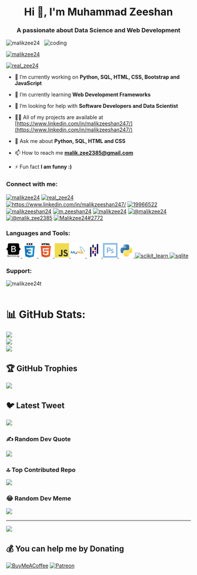 <h1 align="center">Hi 👋, I'm Muhammad Zeeshan</h1>
<h3 align="center">A passionate about Data Science and Web Development</h3>
<img align="right" alt="coding" width="400" src="https://camo.githubusercontent.com/a4c584bce1c41271485d28f92aaf9f581b3c88b68ca723b6edfd58b4ba988c2b/68747470733a2f2f63646e2e6472696262626c652e636f6d2f75736572732f313138373833362f73637265656e73686f74732f363533393432392f70726f6772616d65722e676966.gif">

<p align="left"> <img src="https://komarev.com/ghpvc/?username=malikzee24&label=Profile%20views&color=0e75b6&style=flat" alt="malikzee24" /> </p>

<p align="left"> <a href="https://github.com/ryo-ma/github-profile-trophy"><img src="https://github-profile-trophy.vercel.app/?username=malikzee24" alt="malikzee24" /></a> </p>

<p align="left"> <a href="https://twitter.com/real_zee24" target="blank"><img src="https://img.shields.io/twitter/follow/real_zee24?logo=twitter&style=for-the-badge" alt="real_zee24" /></a> </p>

- 🔭 I’m currently working on **Python, SQL, HTML, CSS, Bootstrap and JavaScript**

- 🌱 I’m currently learning **Web Development Frameworks**

- 🤝 I’m looking for help with **Software Developers and Data Scientist**

- 👨‍💻 All of my projects are available at [https://www.linkedin.com/in/malikzeeshan247/](https://www.linkedin.com/in/malikzeeshan247/)

- 💬 Ask me about **Python, SQL, HTML and CSS**

- 📫 How to reach me **malik.zee2385@gmail.com**

- ⚡ Fun fact **I am funny :)**

<h3 align="left">Connect with me:</h3>
<p align="left">
<a href="https://dev.to/malikzee24" target="blank"><img align="center" src="https://raw.githubusercontent.com/rahuldkjain/github-profile-readme-generator/master/src/images/icons/Social/devto.svg" alt="malikzee24" height="30" width="40" /></a>
<a href="https://twitter.com/real_zee24" target="blank"><img align="center" src="https://raw.githubusercontent.com/rahuldkjain/github-profile-readme-generator/master/src/images/icons/Social/twitter.svg" alt="real_zee24" height="30" width="40" /></a>
<a href="https://linkedin.com/in/https://www.linkedin.com/in/malikzeeshan247/" target="blank"><img align="center" src="https://raw.githubusercontent.com/rahuldkjain/github-profile-readme-generator/master/src/images/icons/Social/linked-in-alt.svg" alt="https://www.linkedin.com/in/malikzeeshan247/" height="30" width="40" /></a>
<a href="https://stackoverflow.com/users/19966522" target="blank"><img align="center" src="https://raw.githubusercontent.com/rahuldkjain/github-profile-readme-generator/master/src/images/icons/Social/stack-overflow.svg" alt="19966522" height="30" width="40" /></a>
<a href="https://kaggle.com/malikzeeshan24" target="blank"><img align="center" src="https://raw.githubusercontent.com/rahuldkjain/github-profile-readme-generator/master/src/images/icons/Social/kaggle.svg" alt="malikzeeshan24" height="30" width="40" /></a>
<a href="https://fb.com/m.zeeshan24" target="blank"><img align="center" src="https://raw.githubusercontent.com/rahuldkjain/github-profile-readme-generator/master/src/images/icons/Social/facebook.svg" alt="m.zeeshan24" height="30" width="40" /></a>
<a href="https://instagram.com/malikzee24" target="blank"><img align="center" src="https://raw.githubusercontent.com/rahuldkjain/github-profile-readme-generator/master/src/images/icons/Social/instagram.svg" alt="malikzee24" height="30" width="40" /></a>
<a href="https://hashnode.com/@malikzee24" target="blank"><img align="center" src="https://raw.githubusercontent.com/rahuldkjain/github-profile-readme-generator/master/src/images/icons/Social/hashnode.svg" alt="@malikzee24" height="30" width="40" /></a>
<a href="https://medium.com/@malik.zee2385" target="blank"><img align="center" src="https://raw.githubusercontent.com/rahuldkjain/github-profile-readme-generator/master/src/images/icons/Social/medium.svg" alt="@malik.zee2385" height="30" width="40" /></a>
<a href="https://discord.gg/Malikzee24#2772" target="blank"><img align="center" src="https://raw.githubusercontent.com/rahuldkjain/github-profile-readme-generator/master/src/images/icons/Social/discord.svg" alt="Malikzee24#2772" height="30" width="40" /></a>
</p>

<h3 align="left">Languages and Tools:</h3>
<p align="left"> <a href="https://getbootstrap.com" target="_blank" rel="noreferrer"> <img src="https://raw.githubusercontent.com/devicons/devicon/master/icons/bootstrap/bootstrap-plain-wordmark.svg" alt="bootstrap" width="40" height="40"/> </a> <a href="https://www.w3schools.com/css/" target="_blank" rel="noreferrer"> <img src="https://raw.githubusercontent.com/devicons/devicon/master/icons/css3/css3-original-wordmark.svg" alt="css3" width="40" height="40"/> </a> <a href="https://www.w3.org/html/" target="_blank" rel="noreferrer"> <img src="https://raw.githubusercontent.com/devicons/devicon/master/icons/html5/html5-original-wordmark.svg" alt="html5" width="40" height="40"/> </a> <a href="https://developer.mozilla.org/en-US/docs/Web/JavaScript" target="_blank" rel="noreferrer"> <img src="https://raw.githubusercontent.com/devicons/devicon/master/icons/javascript/javascript-original.svg" alt="javascript" width="40" height="40"/> </a> <a href="https://www.mysql.com/" target="_blank" rel="noreferrer"> <img src="https://raw.githubusercontent.com/devicons/devicon/master/icons/mysql/mysql-original-wordmark.svg" alt="mysql" width="40" height="40"/> </a> <a href="https://pandas.pydata.org/" target="_blank" rel="noreferrer"> <img src="https://raw.githubusercontent.com/devicons/devicon/2ae2a900d2f041da66e950e4d48052658d850630/icons/pandas/pandas-original.svg" alt="pandas" width="40" height="40"/> </a> <a href="https://www.photoshop.com/en" target="_blank" rel="noreferrer"> <img src="https://raw.githubusercontent.com/devicons/devicon/master/icons/photoshop/photoshop-line.svg" alt="photoshop" width="40" height="40"/> </a> <a href="https://www.python.org" target="_blank" rel="noreferrer"> <img src="https://raw.githubusercontent.com/devicons/devicon/master/icons/python/python-original.svg" alt="python" width="40" height="40"/> </a> <a href="https://scikit-learn.org/" target="_blank" rel="noreferrer"> <img src="https://upload.wikimedia.org/wikipedia/commons/0/05/Scikit_learn_logo_small.svg" alt="scikit_learn" width="40" height="40"/> </a> <a href="https://www.sqlite.org/" target="_blank" rel="noreferrer"> <img src="https://www.vectorlogo.zone/logos/sqlite/sqlite-icon.svg" alt="sqlite" width="40" height="40"/> </a> </p>

<h3 align="left">Support:</h3>
<p><a href="https://www.buymeacoffee.com/malikzee24t"> <img align="left" src="https://cdn.buymeacoffee.com/buttons/v2/default-yellow.png" height="50" width="210" alt="malikzee24t" /></a></p><br><br>

# 📊 GitHub Stats:
![](https://github-readme-stats.vercel.app/api?username=Malikzee24&theme=merko&hide_border=false&include_all_commits=true&count_private=true)<br/>
![](https://github-readme-streak-stats.herokuapp.com/?user=Malikzee24&theme=merko&hide_border=false)<br/>
![](https://github-readme-stats.vercel.app/api/top-langs/?username=Malikzee24&theme=merko&hide_border=false&include_all_commits=true&count_private=true&layout=compact)

## 🏆 GitHub Trophies
![](https://github-profile-trophy.vercel.app/?username=Malikzee24&theme=discord&no-frame=false&no-bg=false&margin-w=4)

## 🐦 Latest Tweet
[![](https://gtce.itsvg.in/api?username=real_zee24)](https://github.com/VishwaGauravIn/github-twitter-card-embed)

### ✍️ Random Dev Quote
![](https://quotes-github-readme.vercel.app/api?type=horizontal&theme=radical)

### 🔝 Top Contributed Repo
![](https://github-contributor-stats.vercel.app/api?username=Malikzee24&limit=5&theme=gruvbox&combine_all_yearly_contributions=true)

### 😂 Random Dev Meme
<img src="https://rm.up.railway.app/" width="512px"/>

---
[![](https://visitcount.itsvg.in/api?id=Malikzee24&icon=6&color=11)](https://visitcount.itsvg.in)

  ## 💰 You can help me by Donating
  [![BuyMeACoffee](https://img.shields.io/badge/Buy%20Me%20a%20Coffee-ffdd00?style=for-the-badge&logo=buy-me-a-coffee&logoColor=black)](https://buymeacoffee.com/https://www.buymeacoffee.com/malikzee24t?new=1) [![Patreon](https://img.shields.io/badge/Patreon-F96854?style=for-the-badge&logo=patreon&logoColor=white)](https://patreon.com/patreon.com/MuhammadZeeshan) 

  
<!-- Proudly created with GPRM ( https://gprm.itsvg.in ) -->

